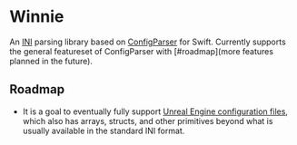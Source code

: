 # Winnie

An [INI](https://en.wikipedia.org/wiki/INI_file) parsing library based on [ConfigParser](https://docs.python.org/3/library/configparser.html) for Swift. Currently supports the general featureset of ConfigParser with [#roadmap](more features planned in the future).

## Roadmap

* It is a goal to eventually fully support [Unreal Engine configuration files](https://dev.epicgames.com/documentation/en-us/unreal-engine/configuration-files-in-unreal-engine), which also has arrays, structs, and other primitives beyond what is usually available in the standard INI format.
